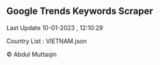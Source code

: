 

## Google Trends Keywords Scraper 
 
Last Update 10-01-2023 , 12:10:29

Country List :
VIETNAM.json



© Abdul Muttaqin 

